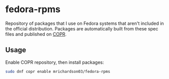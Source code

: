 # fedora-rpms

Repository of packages that I use on Fedora systems that aren't included in
the official distribution.  Packages are automatically built from these spec
files and published on [COPR](https://copr.fedorainfracloud.org/coprs/mrichardson03/fedora-rpms/).

## Usage

Enable COPR repository, then install packages:

```bash
sudo dnf copr enable mrichardson03/fedora-rpms
```
